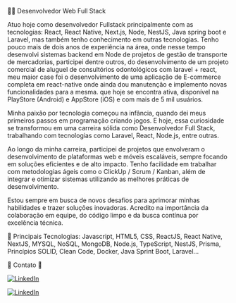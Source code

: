 👨‍💻 Desenvolvedor Web Full Stack

Atuo hoje como desenvolvedor Fullstack principalmente com as tecnologias: React, React Native, Next.js, Node, NestJS, Java spring boot e Laravel, mas também tenho conhecimento em outras tecnologias. Tenho pouco mais de dois anos de experiência na área, onde nesse tempo desenvolvi sistemas backend em Node de projetos de gestão de transporte de mercadorias, participei dentre outros, do desenvolvimento de um projeto comercial de aluguel de consultórios odontológicos com laravel + react, meu maior case foi o desenvolvimento de uma aplicação de E-commerce completa em react-native onde ainda dou manutenção e implemento novas funcionalidades para a mesma. que hoje se encontra ativa, disponível na PlayStore (Android) e AppStore (iOS) e com mais de 5 mil usuários.

Minha paixão por tecnologia começou na infância, quando dei meus primeiros passos em programação criando jogos. E hoje, essa curiosidade se transformou em uma carreira sólida como Desenvolvedor Full Stack, trabalhando com tecnologias como Laravel, React, Node.js, entre outras.

Ao longo da minha carreira, participei de projetos que envolveram o desenvolvimento de plataformas web e móveis escaláveis, sempre focando em soluções eficientes e de alto impacto. Tenho facilidade em trabalhar com metodologias ágeis como o ClickUp / Scrum / Kanban, além de integrar e otimizar sistemas utilizando as melhores práticas de desenvolvimento.

Estou sempre em busca de novos desafios para aprimorar minhas habilidades e trazer soluções inovadoras. Acredito na importância da colaboração em equipe, do código limpo e da busca contínua por excelência técnica.


🌱 Principais Tecnologias: Javascript, HTML5, CSS, ReactJS, React Native, NextJS, MYSQL, NoSQL, MongoDB, Node.js, TypeScript, NestJS, Prisma, Princípios SOLID, Clean Code, Docker, Java Sprint Boot, Laravel...

📩 Contato 📩

<a href="https://www.linkedin.com/in/maikelmy/"><img alt="LinkedIn" src="https://img.shields.io/badge/LinkedIn-0077B5?style=for-the-badge&logo=linkedin&logoColor=white" /></a>

<a href="mailto:maikelmysilvestre@gmail.com"><img alt="LinkedIn" src="https://img.shields.io/badge/Gmail-D14836?style=for-the-badge&logo=gmail&logoColor=white" /></a>
